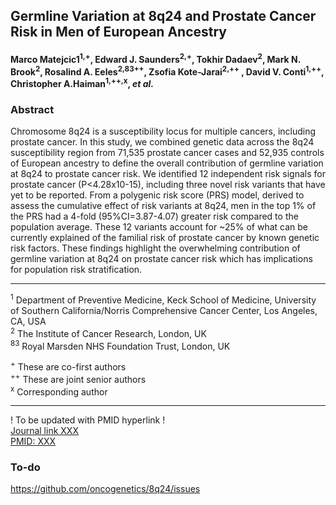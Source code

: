 ## Germline Variation at 8q24 and Prostate Cancer Risk in Men of European Ancestry

#### Marco Matejcic1<sup>1,+</sup>,  Edward J. Saunders<sup>2,+</sup>, Tokhir Dadaev<sup>2</sup>, Mark N. Brook<sup>2</sup>, Rosalind A. Eeles<sup>2,83++</sup>, Zsofia Kote-Jarai<sup>2,++</sup> , David V. Conti<sup>1,++</sup>, Christopher A.Haiman<sup>1,++,x</sup>, *et al.* 


### **Abstract**

Chromosome 8q24 is a susceptibility locus for multiple cancers, including prostate cancer. In this study, we combined genetic data across the 8q24 susceptibility region from 71,535 prostate cancer cases and 52,935 controls of European ancestry to define the overall contribution of germline variation at 8q24 to prostate cancer risk. We identified 12 independent risk signals for prostate cancer (P<4.28x10-15), including three novel risk variants that have yet to be reported. From a polygenic risk score (PRS) model, derived to assess the cumulative effect of risk variants at 8q24, men in the top 1% of the PRS had a 4-fold (95%CI=3.87-4.07) greater risk compared to the population average. These 12 variants account for ~25% of what can be currently explained of the familial risk of prostate cancer by known genetic risk factors. These findings highlight the overwhelming contribution of germline variation at 8q24 on prostate cancer risk which has implications for population risk stratification.

----------------

<sup>1</sup> Department of Preventive Medicine, Keck School of Medicine, University of Southern California/Norris Comprehensive Cancer Center, Los Angeles, CA, USA    
<sup>2</sup> The Institute of Cancer Research, London, UK    
<sup>83</sup> Royal Marsden NHS Foundation Trust, London, UK
    
<sup>+</sup> These are co-first authors    
<sup>++</sup> These are joint senior authors    
<sup>x</sup> Corresponding author    


----------------

! To be updated with PMID hyperlink !    
[Journal link XXX](https://www.nature.com/ncomms/)   
[PMID: XXX](http://www.ncbi.nlm.nih.gov/pubmed/XXX)

### To-do
https://github.com/oncogenetics/8q24/issues   


